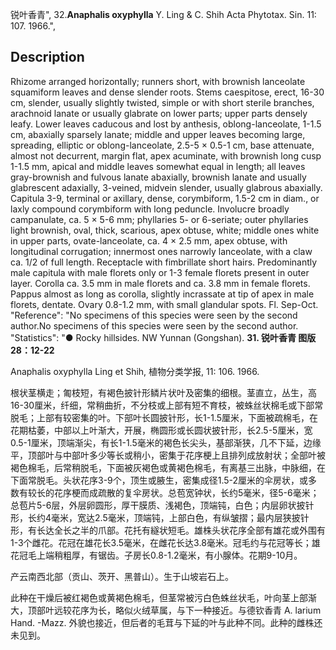 锐叶香青",
32.**Anaphalis oxyphylla** Y. Ling & C. Shih Acta Phytotax. Sin. 11: 107. 1966.",

## Description
Rhizome arranged horizontally; runners short, with brownish lanceolate squamiform leaves and dense slender roots. Stems caespitose, erect, 16-30 cm, slender, usually slightly twisted, simple or with short sterile branches, arachnoid lanate or usually glabrate on lower parts; upper parts densely leafy. Lower leaves caducous and lost by anthesis, oblong-lanceolate, 1-1.5 cm, abaxially sparsely lanate; middle and upper leaves becoming large, spreading, elliptic or oblong-lanceolate, 2.5-5 × 0.5-1 cm, base attenuate, almost not decurrent, margin flat, apex acuminate, with brownish long cusp 1-1.5 mm, apical and middle leaves somewhat equal in length; all leaves gray-brownish and fulvous lanate abaxially, brownish lanate and usually glabrescent adaxially, 3-veined, midvein slender, usually glabrous abaxially. Capitula 3-9, terminal or axillary, dense, corymbiform, 1.5-2 cm in diam., or laxly compound corymbiform with long peduncle. Involucre broadly campanulate, ca. 5 × 5-6 mm; phyllaries 5- or 6-seriate; outer phyllaries light brownish, oval, thick, scarious, apex obtuse, white; middle ones white in upper parts, ovate-lanceolate, ca. 4 × 2.5 mm, apex obtuse, with longitudinal corrugation; innermost ones narrowly lanceolate, with a claw ca. 1/2 of full length. Receptacle with fimbrillate short hairs. Predominantly male capitula with male florets only or 1-3 female florets present in outer layer. Corolla ca. 3.5 mm in male florets and ca. 3.8 mm in female florets. Pappus almost as long as corolla, slightly incrassate at tip of apex in male florets, dentate. Ovary 0.8-1.2 mm, with small glandular spots. Fl. Sep-Oct.
  "Reference": "No specimens of this species were seen by the second author.No specimens of this species were seen by the second author.
  "Statistics": "● Rocky hillsides. NW Yunnan (Gongshan).
**31. 锐叶香青 图版28：12-22**

Anaphalis oxyphylla Ling et Shih, 植物分类学报, 11: 106. 1966.

根状茎横走；匍枝短，有褐色披针形鳞片状叶及密集的细根。茎直立，丛生，高16-30厘米，纤细，常稍曲折，不分枝或上部有短不育枝，被蛛丝状棉毛或下部常脱毛；上部有较密集的叶。下部叶长圆披针形，长1-1.5厘米，下面被疏棉毛，在花期枯萎，中部以上叶渐大，开展，椭圆形或长圆状披针形，长2.5-5厘米，宽0.5-1厘米，顶端渐尖，有长1-1.5毫米的褐色长尖头，基部渐狭，几不下延，边缘平，顶部叶与中部叶多少等长或稍小，密集于花序梗上且排列成放射状；全部叶被褐色棉毛，后常稍脱毛，下面被灰褐色或黄褐色棉毛，有离基三出脉，中脉细，在下面常脱毛。头状花序3-9个，顶生或腋生，密集成径1.5-2厘米的伞房状，或多数有较长的花序梗而成疏散的复伞房状。总苞宽钟状，长约5毫米，径5-6毫米；总苞片5-6层，外层卵圆形，厚干膜质、浅褐色，顶端钝，白色；内层卵状披针形，长约4毫米，宽达2.5毫米，顶端钝，上部白色，有纵皱摺；最内层狭披针形，有长达全长之半的爪部。花托有繸状短毛。雄株头状花序全部有雄花或外围有1-3个雌花。花冠在雄花长3.5毫米，在雌花长达3.8毫米。冠毛约与花冠等长；雄花冠毛上端稍粗厚，有锯齿。子房长0.8-1.2毫米，有小腺体。花期9-10月。

产云南西北部（贡山、茨开、黑普山）。生于山坡岩石上。

此种在干燥后被红褐色或黄褐色棉毛，但茎常被污白色蛛丝状毛，叶向茎上部渐大，顶部叶远较花序为长，略似火绒草属，与下一种接近。与德钦香青 A. larium Hand. -Mazz. 外貌也接近，但后者的毛茸与下延的叶与此种不同。此种的雌株还未见到。
